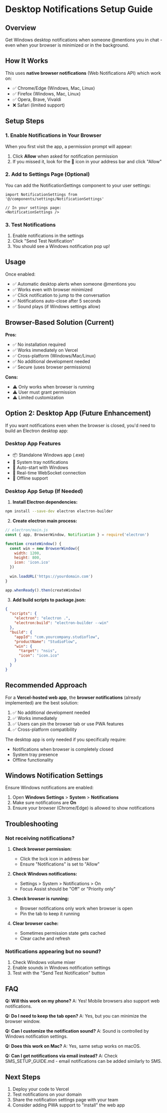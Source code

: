 # Desktop Notifications Setup Guide

## Overview

Get Windows desktop notifications when someone @mentions you in chat - even when your browser is minimized or in the background.

## How It Works

This uses **native browser notifications** (Web Notifications API) which work on:
- ✅ Chrome/Edge (Windows, Mac, Linux)
- ✅ Firefox (Windows, Mac, Linux)
- ✅ Opera, Brave, Vivaldi
- ❌ Safari (limited support)

## Setup Steps

### 1. Enable Notifications in Your Browser

When you first visit the app, a permission prompt will appear:
1. Click **Allow** when asked for notification permission
2. If you missed it, look for the 🔔 icon in your address bar and click "Allow"

### 2. Add to Settings Page (Optional)

You can add the NotificationSettings component to your user settings:

```tsx path=null start=null
import NotificationSettings from '@/components/settings/NotificationSettings'

// In your settings page:
<NotificationSettings />
```

### 3. Test Notifications

1. Enable notifications in the settings
2. Click "Send Test Notification"
3. You should see a Windows notification pop up!

## Usage

Once enabled:
- ✅ Automatic desktop alerts when someone @mentions you
- ✅ Works even with browser minimized
- ✅ Click notification to jump to the conversation
- ✅ Notifications auto-close after 5 seconds
- ✅ Sound plays (if Windows settings allow)

## Browser-Based Solution (Current)

**Pros:**
- ✅ No installation required
- ✅ Works immediately on Vercel
- ✅ Cross-platform (Windows/Mac/Linux)
- ✅ No additional development needed
- ✅ Secure (uses browser permissions)

**Cons:**
- ⚠️ Only works when browser is running
- ⚠️ User must grant permission
- ⚠️ Limited customization

## Option 2: Desktop App (Future Enhancement)

If you want notifications even when the browser is closed, you'd need to build an Electron desktop app:

### Desktop App Features
- 📦 Standalone Windows app (.exe)
- 🔔 System tray notifications
- 🚀 Auto-start with Windows
- 🔄 Real-time WebSocket connection
- 💾 Offline support

### Desktop App Setup (If Needed)

1. **Install Electron dependencies:**
```bash
npm install --save-dev electron electron-builder
```

2. **Create electron main process:**
```js path=null start=null
// electron/main.js
const { app, BrowserWindow, Notification } = require('electron')

function createWindow() {
  const win = new BrowserWindow({
    width: 1200,
    height: 800,
    icon: 'icon.ico'
  })
  
  win.loadURL('https://yourdomain.com')
}

app.whenReady().then(createWindow)
```

3. **Add build scripts to package.json:**
```json path=null start=null
{
  "scripts": {
    "electron": "electron .",
    "electron:build": "electron-builder --win"
  },
  "build": {
    "appId": "com.yourcompany.studioflow",
    "productName": "StudioFlow",
    "win": {
      "target": "nsis",
      "icon": "icon.ico"
    }
  }
}
```

## Recommended Approach

For a **Vercel-hosted web app**, the **browser notifications** (already implemented) are the best solution:

1. ✅ No additional development needed
2. ✅ Works immediately
3. ✅ Users can pin the browser tab or use PWA features
4. ✅ Cross-platform compatibility

The desktop app is only needed if you specifically require:
- Notifications when browser is completely closed
- System tray presence
- Offline functionality

## Windows Notification Settings

Ensure Windows notifications are enabled:
1. Open **Windows Settings** > **System** > **Notifications**
2. Make sure notifications are **On**
3. Ensure your browser (Chrome/Edge) is allowed to show notifications

## Troubleshooting

### Not receiving notifications?

1. **Check browser permission:**
   - Click the lock icon in address bar
   - Ensure "Notifications" is set to "Allow"

2. **Check Windows notifications:**
   - Settings > System > Notifications > On
   - Focus Assist should be "Off" or "Priority only"

3. **Check browser is running:**
   - Browser notifications only work when browser is open
   - Pin the tab to keep it running

4. **Clear browser cache:**
   - Sometimes permission state gets cached
   - Clear cache and refresh

### Notifications appearing but no sound?

1. Check Windows volume mixer
2. Enable sounds in Windows notification settings
3. Test with the "Send Test Notification" button

## FAQ

**Q: Will this work on my phone?**
A: Yes! Mobile browsers also support web notifications.

**Q: Do I need to keep the tab open?**
A: Yes, but you can minimize the browser window.

**Q: Can I customize the notification sound?**
A: Sound is controlled by Windows notification settings.

**Q: Does this work on Mac?**
A: Yes, same setup works on macOS.

**Q: Can I get notifications via email instead?**
A: Check SMS_SETUP_GUIDE.md - email notifications can be added similarly to SMS.

## Next Steps

1. Deploy your code to Vercel
2. Test notifications on your domain
3. Share the notification settings page with your team
4. Consider adding PWA support to "install" the web app
